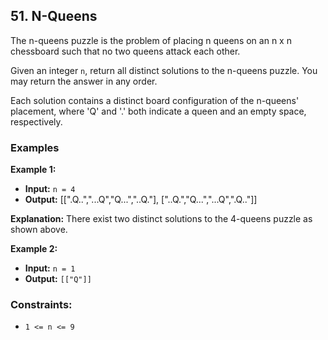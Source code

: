 ## 51. N-Queens

The n-queens puzzle is the problem of placing n queens on an n x n chessboard such that no two queens attack each other.

Given an integer `n`, return all distinct solutions to the n-queens puzzle. You may return the answer in any order.

Each solution contains a distinct board configuration of the n-queens' placement, where 'Q' and '.' both indicate a queen and an empty space, respectively.

### Examples

**Example 1:**

- **Input:** `n = 4`
- **Output:** 
[[".Q..","...Q","Q...","..Q."],
["..Q.","Q...","...Q",".Q.."]]

**Explanation:** There exist two distinct solutions to the 4-queens puzzle as shown above.

**Example 2:**

- **Input:** `n = 1`
- **Output:** `[["Q"]]`

### Constraints:

- `1 <= n <= 9`
